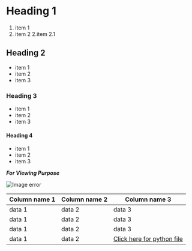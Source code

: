 # Heading 1
1. item 1
2. item 2
    2.item 2.1
## Heading 2
* item 1
* item 2
* item 3
### Heading 3
- item 1
- item 2
- item 3
#### Heading 4
+ item 1
+ item 2
+ item 3

***_For Viewing Purpose_***
<!--- comment--->
![Image error](https://www.google.com/url?sa=i&url=https%3A%2F%2Funsplash.com%2Fs%2Fphotos%2Fbaby-dog&psig=AOvVaw1Yi_5epPEIpukwlVYio0Ve&ust=1695718294708000&source=images&cd=vfe&ved=0CBAQjRxqFwoTCNDBgIyxxYEDFQAAAAAdAAAAABAE)

|Column name 1|Column name 2|Column name 3|
---|---|---|
|data 1|data 2|data 3|
|data 1|data 2|data 3|
|data 1|data 2|data 3|
|data 1|data 2|[Click here for python file](https://github.com/Harsha-Trainer/Demo/blob/main/hello.py)|
